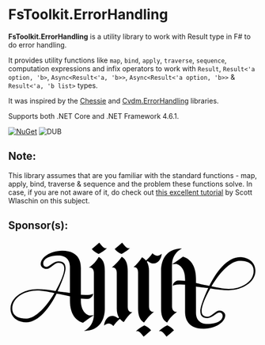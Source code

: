# FsToolkit.ErrorHandling

**FsToolkit.ErrorHandling** is a utility library to work with Result type in F# to do error handling. 

It provides utility functions like `map`, `bind`, `apply`, `traverse`, `sequence`, computation expressions and infix operators to work with `Result`, `Result<'a option, 'b>`, `Async<Result<'a, 'b>>`, `Async<Result<'a option, 'b>>` & `Result<'a, 'b list>` types.

It was inspired by the [Chessie](https://github.com/fsprojects/Chessie) and [Cvdm.ErrorHandling](https://github.com/cmeeren/Cvdm.ErrorHandling) libraries. 

Supports both .NET Core and .NET Framework 4.6.1.

[![NuGet](https://img.shields.io/nuget/v/FsToolkit.ErrorHandling.svg)](https://www.nuget.org/packages/FsToolkit.ErrorHandling) ![DUB](https://img.shields.io/dub/l/vibe-d.svg)

## Note:

This library assumes that are you familiar with the standard functions - map, apply, bind, traverse & sequence and the problem these functions solve. In case, if you are not aware of it, do check out [this excellent tutorial](https://fsharpforfunandprofit.com/series/map-and-bind-and-apply-oh-my.html) by Scott Wlaschin on this subject.

## Sponsor(s):

[![Ajira Technologies, India](data:image/svg+xml;base64,PD94bWwgdmVyc2lvbj0iMS4wIiBlbmNvZGluZz0idXRmLTgiPz4NCjwhLS0gR2VuZXJhdG9yOiBB%0D%0AZG9iZSBJbGx1c3RyYXRvciAyMi4wLjAsIFNWRyBFeHBvcnQgUGx1Zy1JbiAuIFNWRyBWZXJzaW9u%0D%0AOiA2LjAwIEJ1aWxkIDApICAtLT4NCjxzdmcgdmVyc2lvbj0iMS4xIiBpZD0ibG9nbyIgeG1sbnM9%0D%0AImh0dHA6Ly93d3cudzMub3JnLzIwMDAvc3ZnIiB4bWxuczp4bGluaz0iaHR0cDovL3d3dy53My5v%0D%0AcmcvMTk5OS94bGluayIgeD0iMHB4IiB5PSIwcHgiDQoJIHZpZXdCb3g9IjAgMCAxMTM4LjYgNDUw%0D%0ALjIiIHN0eWxlPSJlbmFibGUtYmFja2dyb3VuZDpuZXcgMCAwIDExMzguNiA0NTAuMjsiIHhtbDpz%0D%0AcGFjZT0icHJlc2VydmUiPg0KPGc+DQoJPHBhdGggZD0iTTI0Niw0Ni44Yy01NS40LDAtOTguMSwz%0D%0AMS45LTk4LjEsNjEuNmMwLDExLDEyLjIsMjEuOCwyNi42LDIxLjhjMTcuNiwwLjIsMzUuOS0yOC4x%0D%0ALDUzLjgtMjguMWMyMC45LDAsMjcuNCwxMS4xLDI3LjQsMjYuMw0KCQljMCwyNC0xNy42LDYzLjUt%0D%0AMzkuNywxMDMuMWMtMjcuMi00LjYtNTUuNy04LjQtODMuOC04LjRDNzAuNywyMjIuOSwxMCwyNTku%0D%0ANCwxMCwzMTEuM2MwLDM5LjQsMzEuMyw2My4yLDcxLjYsNjMuMg0KCQljNTcuNy0xLDEwNy4yLTY2%0D%0ALjksMTM5LjEtMTMxLjRjMTcuMywyLjYsNDIuMyw4LjEsNjAuOSwxMi44djE5LjZjMCw2Mi40LDI3%0D%0ALjksOTEuNyw1OS40LDEwMS4xYzE2LjktMTIuOCwzMi42LTIzLjcsNDkuOS0zNC41DQoJCWwtMTku%0D%0ANCwxYy0xNC40LTMuNy00MC0xOS4yLTQwLTY5LjZ2LTcuOWM5LjksMS4xLDIyLjQsMS43LDMwLjks%0D%0AMS43YzEzLjYsMCwyNS40LTEzLjgsMjUuNC0yNC4zYy0xMC44LDYuOS0zMy41LDcuNC01Ni4zLDUu%0D%0AM1YxMjYNCgkJQzMzMS40LDEwOS4zLDMzMC42LDQ2LjgsMjQ2LDQ2LjhMMjQ2LDQ2Ljh6IE0yMzAu%0D%0ANyw2OC44YzI0LjYsMCw1MC43LDEzLjYsNTAuNyw1MC43YzAsNDAuMSwwLjEsODAuMiwwLjEsMTIw%0D%0ALjQNCgkJYy0xNS40LTIuNC00MC44LTUuMy01Ni4xLTYuOWMyMC45LTQ0LjgsMzYuMS04Ny4yLDM2%0D%0ALjItMTA0LjljMC0xOC45LTYuOS0zMi4zLTMzLjEtMzIuM2MtMjIuNywwLTQwLjQsMjUuMS01My4y%0D%0ALDI1LjENCgkJYy04LjEsMC0xNS43LTQtMTUuNy0xNS43QzE1OS43LDg2LjQsMTgxLjksNjguOCwy%0D%0AMzAuNyw2OC44TDIzMC43LDY4LjhMMjMwLjcsNjguOHogTTEzMi41LDIyOS4yYzIyLDAsNDkuMSw1%0D%0ALjQsNzguMSwxMS42DQoJCWMtMzUuMSw1OS43LTg2LjEsMTE2LjUtMTI4LjUsMTE2LjVjLTM4LDAt%0D%0ANjQtMTIuNi02NC00NkMxOC4xLDI2MS43LDczLjcsMjI5LjIsMTMyLjUsMjI5LjJMMTMyLjUsMjI5%0D%0ALjJ6Ii8+DQoJPHBhdGggZD0iTTg5My4yLDQwNGM1NS40LDAsOTguMS0zMS45LDk4LjEtNjEuNmMw%0D%0ALTExLTEyLjItMjEuOC0yNi43LTIxLjhjLTE3LjYtMC4yLTM1LjksMjguMS01My44LDI4LjFjLTIw%0D%0ALjksMC0yNy40LTExLTI3LjQtMjYuMw0KCQljMC0yNCwxNy42LTYzLjUsMzkuNy0xMDMuMWMyNy4y%0D%0ALDQuNiw1NS43LDguNCw4My44LDguNGM2MS42LDAsMTIyLjMtMzYuNSwxMjIuMy04OC4zYzAtMzku%0D%0ANC0zMS4zLTYzLjItNzEuNi02My4yDQoJCWMtNTcuNywxLTEwNy4yLDY2LjktMTM5LjEsMTMxLjRj%0D%0ALTE3LjMtMi42LTQyLjMtOC4xLTYwLjktMTIuOHYtMTkuNmMwLTYyLjQtMjcuOS05MS43LTU5LjQt%0D%0AMTAxLjFjLTE2LjgsMTIuOC0zMi43LDIzLjctNDkuOSwzNC41DQoJCWwxOS40LTFjMTQuMywzLjcs%0D%0ANDAsMTkuMiw0MCw2OS43djcuOWMtOS45LTEuMS0yMi40LTEuNy0zMC45LTEuN2MtMTMuNiwwLjEt%0D%0AMjUuNCwxMy44LTI1LjQsMjQuM2MxMC44LTYuOSwzMy41LTcuNCw1Ni4zLTUuM3YxMjIuMQ0KCQlD%0D%0AODA3LjgsMzQxLjUsODA4LjYsNDA0LDg5My4yLDQwNEw4OTMuMiw0MDR6IE05MDguNCwzODJjLTI0%0D%0ALjUsMC01MC43LTEzLjYtNTAuNy01MC43YzAtNDAuMS0wLjEtODAuMy0wLjItMTIwLjQNCgkJYzE1%0D%0ALjQsMi40LDQwLjgsNS4zLDU2LjEsNi45Yy0yMSw0NC44LTM2LjEsODcuMi0zNi4yLDEwNC45YzAs%0D%0AMTguOSw2LjksMzIuMywzMy4xLDMyLjNjMjIuNywwLDQwLjQtMjUuMSw1My4yLTI1LjENCgkJYzgu%0D%0AMSwwLDE1LjcsNCwxNS43LDE1LjdDOTc5LjQsMzY0LjQsOTU3LjMsMzgyLDkwOC40LDM4Mkw5MDgu%0D%0ANCwzODJMOTA4LjQsMzgyeiBNMTAwNi42LDIyMS42Yy0yMiwwLTQ5LjEtNS40LTc4LjEtMTEuNg0K%0D%0ACQljMzUuMS01OS43LDg2LjEtMTE2LjUsMTI4LjUtMTE2LjVjMzgsMCw2NCwxMi42LDY0LDQ2QzEx%0D%0AMjEsMTg5LjEsMTA2NS41LDIyMS42LDEwMDYuNiwyMjEuNkwxMDA2LjYsMjIxLjZ6Ii8+DQoJPHBh%0D%0AdGggZD0iTTQxMi4xLDYxLjljNi40LTIuNCwzMC4zLTE3LjQsMzcuMi0yNS44YzEuMS0xLjIsMC4z%0D%0ALTEuNS0wLjYtMS4yYy0xMiw1LTI2LjgtMTcuOC0zMy4xLTI0LjljLTEwLjQsOC43LTIxLjgsMTgu%0D%0AOS0zMy45LDI5DQoJCUMzODkuOSw0OS4zLDQwMC42LDU2LjIsNDEyLjEsNjEuOXoiLz4NCgk8cGF0%0D%0AaCBkPSJNNzI2LjUsMzg4LjJjLTYuNCwyLjQtMzAuMywxNy40LTM3LjIsMjUuOGMtMS4xLDEuMi0w%0D%0ALjMsMS41LDAuNywxLjFjMTItNSwyNi44LDE3LjgsMzMuMSwyNC45YzEwLjQtOC43LDIxLjgtMTgu%0D%0AOSwzMy45LTI5DQoJCUM3NDguNyw0MDAuOSw3MzgsMzk0LDcyNi41LDM4OC4yTDcyNi41LDM4OC4y%0D%0AeiIvPg0KCTxwYXRoIGQ9Ik0zOTAuOSwzNDEuOWMtMC4zLDI5LjItMTYuMiw1OC00NSw3Mi4xYzcz%0D%0ALjUtMC43LDk0LjktNTQuNyw5NS4yLTEwMS4xTDQ0MSwxNDAuMWMwLTI0LjctMi45LTUyLjEtMjcu%0D%0ANy02NS4xDQoJCWMtMTAuMiwxOC44LTI2LjUsMzYuNS00NS4xLDQ5YzE3LjEtMS45LDIyLjksMTIs%0D%0AMjIuOCwyNS4xYzAsNC42LDAsMjYuOCwwLDQ2LjJjMC4xLDQ1LjIsMC4yLDkwLDAuMywxMzUuNCIv%0D%0APg0KCTxwYXRoIGQ9Ik03NDguMiwxMDguOWMwLjMtMjkuMiwxNi4yLTU4LDQ1LTcyLjFjLTczLjUs%0D%0AMC43LTk0LjksNTQuNy05NS4yLDEwMS4xbDAuMiwxNzIuOGMwLDI0LjcsMi45LDUyLjEsMjcuNyw2%0D%0ANS4xDQoJCWMxMC4yLTE4LjgsMjYuNS0zNi41LDQ1LjEtNDljLTE3LjEsMS45LTIyLjgtMTItMjIu%0D%0AOC0yNS4xYzAtNC42LDAtMjYuOCwwLTQ2LjJjLTAuMS00NS4yLTAuMi05MC0wLjMtMTM1LjQiLz4N%0D%0ACgk8cGF0aCBkPSJNNTIwLjEsMTBjLTEwLjIsOC44LTIxLjgsMTktMzMuOSwyOWM4LjQsMTAuNiwx%0D%0AOC45LDE3LjMsMzAuNSwyMi44YzcuMS0yLjcsMzQuOS0yMCwzOC43LTI4YzAuMS0wLjIsMC0wLjIt%0D%0AMC4yLTAuMQ0KCQlDNTQyLjksNDIuNiw1MjYuOSwxNy41LDUyMC4xLDEwTDUyMC4xLDEweiIvPg0K%0D%0ACTxwYXRoIGQ9Ik02MTguNSw0NDAuMmMxMC4yLTguOCwyMS44LTE5LDMzLjktMjljLTguNC0xMC42%0D%0ALTE4LjktMTcuMy0zMC41LTIyLjhjLTcuMSwyLjctMzQuOSwyMC0zOC43LDI4Yy0wLjEsMC4yLDAs%0D%0AMC4yLDAuMiwwLjENCgkJQzU5NS43LDQwNy42LDYxMS43LDQzMi43LDYxOC41LDQ0MC4yTDYxOC41%0D%0ALDQ0MC4yeiIvPg0KCTxwYXRoIGQ9Ik02NDIuOSwxMzguNWMwLTE1LjMtMi45LTI5LjQtMTAtNDFj%0D%0AMS40LTEuMSwyLjgtMi4yLDQuMS0zLjJjMzEuNiwyNi40LDYwLjUsMi4yLDY0LjItMzMuMmMtMTcu%0D%0AOCwxMy40LTI4LjYsMTAuNS00Mi45LTIuMw0KCQljLTcuMiwxMS41LTE3LjksMjIuNi0yOS40LDMz%0D%0AYy00LjctNS44LTEwLjYtMTAuOS0xOC4xLTE0LjhjLTEwLjYsMTctMjIuOCwzMS45LTM5LDQ1LjVj%0D%0AMTcuMi0xLjgsMjEuMiwxMS42LDIxLjIsMjUuMWwwLDE2Mi44DQoJCWMwLDI1LjgsNC4zLDUxLjgs%0D%0AMjcuMSw2NS4xYzEyLjgtMTguNSwyOC42LTM1LDQ1LjctNDljLTE3LjEsMi0yMi44LTExLjctMjIu%0D%0AOC0yNS4xTDY0Mi45LDEzOC41eiIvPg0KCTxwYXRoIGQ9Ik00OTUuNywzMTEuN2MwLDE1LjMsMi45%0D%0ALDI5LjQsMTAsNDFjLTEuNCwxLjEtMi44LDIuMi00LjEsMy4yYy0zMS42LTI2LjQtNjAuNS0yLjIt%0D%0ANjQuMiwzMy4yYzE3LjgtMTMuNCwyOC42LTEwLjUsNDIuOSwyLjMNCgkJYzcuMi0xMS41LDE3Ljkt%0D%0AMjIuNiwyOS40LTMzYzQuNyw1LjgsMTAuNiwxMC45LDE4LjEsMTQuOGMxMC42LTE3LDIyLjgtMzEu%0D%0AOSwzOS00NS41Yy0xNy4yLDEuOC0yMS4yLTExLjYtMjEuMi0yNS4xbDAtMTYyLjgNCgkJYzAtMjUu%0D%0AOC00LjMtNTEuOC0yNy4xLTY1LjFjLTEyLjgsMTguNS0yOC42LDM1LTQ1LjcsNDljMTcuMS0yLDIy%0D%0ALjgsMTEuNywyMi44LDI1LjFMNDk1LjcsMzExLjd6Ii8+DQo8L2c+DQo8L3N2Zz4NCg==)](https://www.ajira.tech)